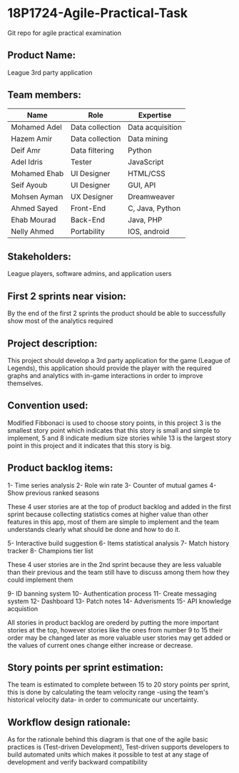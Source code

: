 # 18P1724-Agile-Practical-Task
Git repo for agile practical examination

## Product Name: 
League 3rd party application

## Team members:
| Name          |       Role       | Expertise        |
| ------------- | -------------    | -------------    |
| Mohamed Adel  | Data collection  | Data acquisition |
| Hazem Amir    | Data collection  | Data mining      |
| Deif Amr      | Data filtering   | Python           |
| Adel Idris    | Tester           | JavaScript       |
| Mohamed Ehab  | UI Designer      | HTML/CSS         |
| Seif Ayoub    | UI Designer      | GUI, API         |
| Mohsen Ayman  | UX Designer      | Dreamweaver      |
| Ahmed Sayed   | Front-End        | C, Java, Python  |
| Ehab Mourad   | Back-End         | Java, PHP        |
| Nelly Ahmed   | Portability      | IOS, android     |

## Stakeholders: 
League players, software admins, and application users

## First 2 sprints near vision:
By the end of the first 2 sprints the product should be able to successfully show most of the analytics required

## Project description:
This project should develop a 3rd party application for the game (League of Legends), this application should provide the player with the required graphs and analytics with in-game interactions in order to improve themselves.

## Convention used:
Modified Fibbonaci is used to choose story points, in this project 3 is the smallest story point which indicates that this story is small and simple to implement, 5 and 8 indicate medium size stories while 13 is the largest story point in this project and it indicates that this story is big. 

## Product backlog items:
1- Time series analysis
2- Role win rate
3- Counter of mutual games
4- Show previous ranked seasons

These 4 user stories are at the top of product backlog and added in the first sprint because collecting statistics comes at higher value than other features in this app, most of them are simple to implement and the team understands clearly what should be done and how to do it.

5- Interactive build suggestion
6- Items statistical analysis
7- Match history tracker
8- Champions tier list

These 4 user stories are in the 2nd sprint because they are less valuable than their previous and the team still have to discuss among them how they could implement them

9- ID banning system
10- Authentication process
11- Create messaging system 
12- Dashboard
13- Patch notes
14- Adverisments
15- API knowledge acquistion

All stories in product backlog are orederd by putting the more important stories at the top, however stories like the ones from number 9 to 15 their order may be changed later as more valuable user stories may get added or the values of current ones change either increase or decrease.

## Story points per sprint estimation:
The team is estimated to complete between 15 to 20 story points per sprint, this is done by calculating the team velocity range -using the team's historical velocity data- in order to communicate our uncertainty.

## Workflow design rationale:
As for the rationale behind this diagram is that one of the agile basic practices is (Test-driven Development), Test-driven supports developers to build automated units which makes it possible to test at any stage of development and verify backward compatibility
